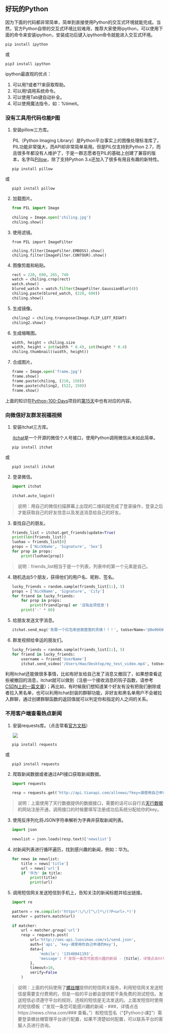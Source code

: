 ## 好玩的Python

因为下面的代码都非常简单，简单到直接使用Python的交互式环境就能完成。当然，官方Python自带的交互式环境比较难用，推荐大家使用ipython，可以使用下面的命令来安装ipython，安装成功后键入ipython命令就能进入交互式环境。

```Shell
pip install ipython
```

或

```Shell
pip3 install ipython
```

ipython最直观的优点：

1. 可以用?或者??来获取帮助。
2. 可以用!调用系统命令。
3. 可以使用Tab键自动补全。
4. 可以使用魔法指令，如：%timeit。

### 没有工具用代码也能P图

1. 安装pillow三方库。

   PIL（Python Imaging Library）是Python平台事实上的图像处理标准库了。PIL功能非常强大，而API却非常简单易用。但是PIL仅支持到Python 2.7，而且很多年都没有人维护了，于是一群志愿者在PIL的基础上创建了兼容的版本，名字叫[Pillow](https://github.com/python-pillow/Pillow)，除了支持Python 3.x还加入了很多有用且有趣的新特性。

```Shell
   pip install pillow
```

   或

```Shell
   pip3 install pillow
```

2. 加载图片。

```Python
   from PIL import Image
   
   chiling = Image.open('chiling.jpg')
   chiling.show()
```

3. 使用滤镜。

```Shell
   from PIL import ImageFilter
   
   chiling.filter(ImageFilter.EMBOSS).show()
   chiling.filter(ImageFilter.CONTOUR).show()
```

4. 图像剪裁和粘贴。

```Python
   rect = 220, 690, 265, 740 
   watch = chiling.crop(rect)
   watch.show()
   blured_watch = watch.filter(ImageFilter.GaussianBlur(4))
   chiling.paste(blured_watch, (220, 690))
   chiling.show()
```

5. 生成镜像。

```Python
   chiling2 = chiling.transpose(Image.FLIP_LEFT_RIGHT)
   chiling2.show()
```

6. 生成缩略图。

```Python
   width, height = chiling.size
   width, height = int(width * 0.4), int(height * 0.4)
   chiling.thumbnail((width, height))
```

7. 合成图片。

```Python
   frame = Image.open('frame.jpg')
   frame.show()
   frame.paste(chiling, (210, 150))
   frame.paste(chiling2, (522, 150))
   frame.show()
```

上面的知识在[Python-100-Days](https://github.com/jackfrued/Python-100-Days)项目的[第15天](<https://github.com/jackfrued/Python-100-Days/blob/master/Day01-15/15.%E5%9B%BE%E5%83%8F%E5%92%8C%E5%8A%9E%E5%85%AC%E6%96%87%E6%A1%A3%E5%A4%84%E7%90%86.md>)中也有对应的内容。

### 向微信好友群发祝福视频

1. 安装itchat三方库。

   [itchat](<https://itchat.readthedocs.io/zh/latest/>)是一个开源的微信个人号接口，使用Python调用微信从未如此简单。

```Shell
   pip install itchat
```

   或

```Shell
   pip3 install itchat
```

2. 登录微信。

```Python
   import itchat
   
   itchat.auto_login()
```

   > 说明：用自己的微信扫描屏幕上出现的二维码就完成了登录操作，登录之后才能获取自己的好友信息以及发送消息给自己的好友。

3. 查找自己的朋友。

```Python
   friends_list = itchat.get_friends(update=True)
   print(len(friends_list))
   luohao = friends_list[0]
   props = ['NickName', 'Signature', 'Sex']
   for prop in props:
       print(luohao[prop])
```

   > 说明：friends_list相当于是一个列表，列表中的第一个元素是自己。

4. 随机选出5个朋友，获得他们的用户名、昵称、签名。

```Python
   lucky_friends = random.sample(friends_list[1:], 5) 
   props = ['NickName', 'Signature', 'City']
   for friend in lucky_friends:
       for prop in props:
           print(friend[prop] or '没有此项信息')    
       print('-' * 80)
```

5. 给朋友发送文字消息。

```Python
   itchat.send_msg('急需一个红包来拯救堕落的灵魂！！！', toUserName='@8e06606db03f0e28d0ff884083f727e6')
```

6. 群发视频给幸运的朋友们。

```Python
   lucky_friends = random.sample(friends_list[1:], 5) 
   for friend in lucky_friends:
       username = friend['UserName']
       itchat.send_video('/Users/Hao/Desktop/my_test_video.mp4', toUserName=username)
```

利用itchat还能做很多事情，比如有好友给自己发了消息又撤回了，如果想查看这些被撤回的消息，itchat就可以做到（注册一个接收消息的钩子函数，请参考[CSDN上的一篇文章](<https://blog.csdn.net/enweitech/article/details/79585043>)）；再比如，有时候我们想知道某个好友有没有把我们删除或者拉入黑名单，也可以利用itchat封装的群聊功能，非好友和黑名单用户不会被拉入群聊，通过创建群聊函数的返回值就可以判定你和指定的人之间的关系。

### 不用客户端查看热点新闻

1. 安装requests库。（点击常看[官方文档](<https://2.python-requests.org/zh_CN/latest/>)）

   ![](./res/requests.png)

```Shell
   pip install requests
```

   或

```Shell
   pip3 install requests
```

2. 爬取新闻数据或者通过API接口获取新闻数据。

```Python
   import requests
   
   resp = requests.get('http://api.tianapi.com/allnews/?key=请使用自己申请的Key&col=7&num=50')
```

   > 说明：上面使用了天行数据提供的数据接口，需要的话可以自行去[天行数据](<https://www.tianapi.com/>)的网站注册开通，调用接口的时候要填写注册成功后系统分配给你的key。

3. 使用反序列化将JSON字符串解析为字典并获取新闻列表。

```Python
   import json
   
   newslist = json.loads(resp.text)['newslist']
```

4. 对新闻列表进行循环遍历，找到感兴趣的新闻，例如：华为。

```Python
   for news in newslist:
       title = news['title']
       url = news['url']
       if '华为' in title:
           print(title)
           print(url)
```

5. 调用短信网关发送短信到手机上，告知关注的新闻标题并给出链接。

```Python
   import re
   
   pattern = re.compile(r'https*:\/\/[^\/]*\/(?P<url>.*)') 
   matcher = pattern.match(url)
   
   if matcher:
       url = matcher.group('url')
       resp = requests.post(
           url='http://sms-api.luosimao.com/v1/send.json',
           auth=('api', 'key-请使用你自己申请的Key'),
           data={
               'mobile': '13548041193',
               'message': f'发现一条您可能感兴趣的新闻 - {title}，详情点击https://news.china.com/{url} 查看。【Python小课】'
           },
           timeout=10,
           verify=False
       )
```

   > 说明：上面的代码使用了[螺丝帽](<https://luosimao.com/>)提供的短信网关服务，利用短信网关发送短信是需要支付费用的，但是一般的平台都会提供若干条免费的测试短信。发送短信必须遵守平台的规则，违规的短信是无法发送的。上面发短信时使用的短信模板（“发现一条您可能感兴趣的新闻 - ###，详情点击https://news.china.com/### 查看。”）和短信签名（“【Python小课】”）需要登录螺丝帽管理平台进行配置，如果不清楚如何配置，可以联系平台的客服人员进行咨询。

